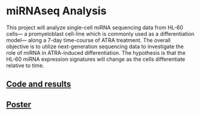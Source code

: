 # miRNAseq Analysis

This project will analyze single-cell miRNA sequencing data from HL-60 cells— a promyeloblast cell-line which is commonly used as a differentiation model— along a 7-day time-course of ATRA treatment. The overall objective is to utilize next-generation sequencing data to investigate the role of miRNA in ATRA-induced differentiation. The hypothesis is that the HL-60 miRNA expression signatures will change as the cells differentiate relative to time. 

## [Code and results](https://yanndubs.github.io/miRNAseq-Analysis/)

## [Poster](https://github.com/YannDubs/View-project-540/tree/master/zoo_crew_poster.png)
